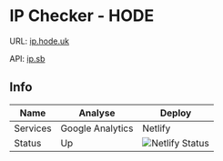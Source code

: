 # IP Checker - HODE

URL: [ip.hode.uk](https://ip.hode.uk/)

API: [ip.sb](https://ip.sb/api/)


## Info

|    Name    |       Analyse      |    Deploy  |
|    ----    |        ----        |     ----   |
|  Services  |  Google Analytics  |    Netlify |
|   Status   |         Up         | ![Netlify Status](https://api.netlify.com/api/v1/badges/69136815-89d5-47e2-a1b4-561a0b2b46c7/deploy-status) |

